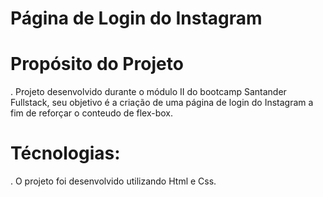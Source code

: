 # Página de Login do Instagram
# Propósito do Projeto
  . Projeto desenvolvido durante o módulo II do bootcamp Santander Fullstack, seu objetivo é a criação de uma página de login do Instagram a fim de reforçar o conteudo de flex-box.
  
 # Técnologias:
 
  . O projeto foi desenvolvido utilizando Html e Css.
